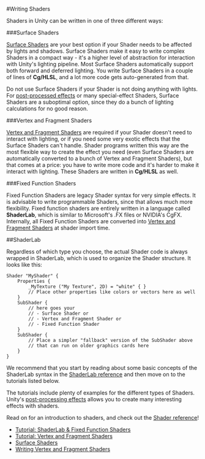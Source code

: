 #Writing Shaders

Shaders in Unity can be written in one of three different ways:

###Surface Shaders

[Surface Shaders](SL-SurfaceShaders) are your best option if your Shader needs to be affected by lights and shadows. Surface Shaders make it easy to write complex Shaders in a compact way - it's a higher level of abstraction for interaction with Unity's lighting pipeline. Most Surface Shaders automatically support both forward and deferred lighting. You write Surface Shaders in a couple of lines of **Cg/HLSL**, and a lot more code gets auto-generated from that.

Do not use Surface Shaders if your Shader is not doing anything with lights. For [post-processed effects](PostProcessingOverview) or many special-effect Shaders, Surface Shaders are a suboptimal option, since they do a bunch of lighting calculations for no good reason.


###Vertex and Fragment Shaders

[Vertex and Fragment Shaders](SL-ShaderPrograms) are required if your Shader doesn't need to interact with lighting, or if you need some very exotic effects that the Surface Shaders can't handle. Shader programs written this way are the most flexible way to create the effect you need (even Surface Shaders are automatically converted to a bunch of Vertex and Fragment Shaders), but that comes at a price: you have to write more code and it's harder to make it interact with lighting. These Shaders are written in **Cg/HLSL** as well.


###Fixed Function Shaders

Fixed Function Shaders are legacy Shader syntax for very simple effects. It is advisable to write programmable Shaders, since that allows much more flexibility. Fixed function shaders are entirely written in a language called **ShaderLab**, which is similar to Microsoft's .FX files or NVIDIA's CgFX. Internally, all Fixed Function Shaders are converted into [Vertex and Fragment Shaders](SL-ShaderPrograms) at shader import time.


##ShaderLab

Regardless of which type you choose, the actual Shader code is always wrapped in ShaderLab, which is used to organize the Shader structure. It looks like this:

````
Shader "MyShader" {
    Properties {
        _MyTexture ("My Texture", 2D) = "white" { }
        // Place other properties like colors or vectors here as well
    }
    SubShader {
        // here goes your
        // - Surface Shader or
        // - Vertex and Fragment Shader or
        // - Fixed Function Shader
    }
    SubShader {
        // Place a simpler "fallback" version of the SubShader above
        // that can run on older graphics cards here
    }
}
````

We recommend that you start by reading about some basic concepts of the ShaderLab syntax in the [ShaderLab reference](SL-Shader) and then move on to the tutorials listed below.

The tutorials include plenty of examples for the different types of Shaders. Unity's [post-processing effects](PostProcessingOverview) allows you to create many interesting effects with shaders.

Read on for an introduction to shaders, and check out the [Shader reference](SL-Reference)!


* [Tutorial: ShaderLab & Fixed Function Shaders](ShaderTut1)
* [Tutorial: Vertex and Fragment Shaders](ShaderTut2)
* [Surface Shaders](SL-SurfaceShaders)
* [Writing Vertex and Fragment Shaders](SL-ShaderPrograms)
